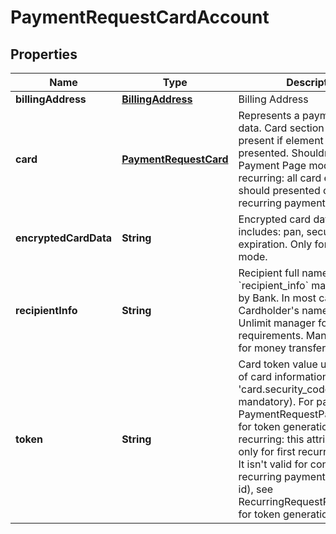 
# PaymentRequestCardAccount

## Properties
Name | Type | Description | Notes
------------ | ------------- | ------------- | -------------
**billingAddress** | [**BillingAddress**](BillingAddress.md) | Billing Address |  [optional]
**card** | [**PaymentRequestCard**](PaymentRequestCard.md) | Represents a payment card data. Card section shouldn&#39;t be present if element &#39;token&#39; was presented. Shouldn&#39;t be used in Payment Page mode. For recurring: all card elements should presented only for first recurring payment. |  [optional]
**encryptedCardData** | **String** | Encrypted card data. The field includes: pan, security_code, expiration. Only for Gateway mode. |  [optional]
**recipientInfo** | **String** | Recipient full name. Property &#x60;recipient_info&#x60; may be required by Bank. In most cases it&#39;s Cardholder&#39;s name, contact Unlimit manager for requirements. Mandatory only for money transfer operation. |  [optional]
**token** | **String** | Card token value used instead of card information, except &#39;card.security_code&#39; (it&#39;s mandatory). For payment: see PaymentRequestPaymentData for token generation. For recurring: this attribute is valid only for first recurring payment. It isn&#39;t valid for continue recurring payments (with filing id), see RecurringRequestRecurringData for token generation. |  [optional]



